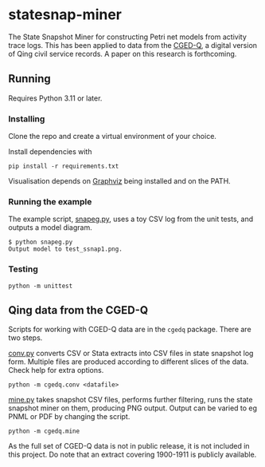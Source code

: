 # statesnap-miner

The State Snapshot Miner for constructing Petri net models from activity trace logs. This has been applied to data from the [CGED-Q](https://shss.hkust.edu.hk/lee-campbell-group/projects/china-government-employee-database-qing-cged-q/), a digital version of Qing civil service records. A paper on this research is forthcoming.

## Running

Requires Python 3.11 or later.

### Installing

Clone the repo and create a virtual environment of your choice.

Install dependencies with 

`pip install -r requirements.txt`

Visualisation depends on [Graphviz](https://graphviz.org/) being installed and on the PATH.

### Running the example
The example script, [snapeg.py](snapeg.py), uses a toy CSV log from the unit tests, and outputs a model diagram.

```
$ python snapeg.py
Output model to test_ssnap1.png.
```


### Testing
`python -m unittest`

## Qing data from the CGED-Q

Scripts for working with CGED-Q data are in the `cgedq` package. There are two steps.

[conv.py](cgedq/conv.py) converts CSV or Stata extracts into CSV files in state snapshot log form. Multiple files are produced according to different slices of the data. Check help for extra options.

`python -m cgedq.conv <datafile>`


[mine.py](cgedq/mine.py) takes snapshot CSV files, performs further filtering, runs the state snapshot miner on them, producing PNG output. Output can be varied to eg PNML or PDF by changing the script. 

`python -m cgedq.mine`

As the full set of CGED-Q data is not in public release, it is not included in this project. Do note that an extract covering  1900-1911 is publicly available.
